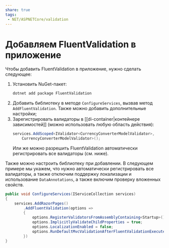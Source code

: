 ```yaml
---
share: true
tags:
 - NET/ASPNETCore/validation
---
```

# Добавляем FluentValidation в приложение
Чтобы добавить FluentValidation в приложение, нужно сделать следующее:
1. Установить NuGet-пакет:
	```bash
	dotnet add package FluentValidation
	```
2. Добавить библиотеку в методе `ConfigureServices`, вызвав метод `AddFluentValidation`. Также можно добавить дополнительные настройки;
3. Зарегистрировать валидаторы в [[di-container|контейнере зависимостей]] (можно использовать любую область действия):
	```csharp
	services.AddScoped<IValidator<CurrencyConverterModelValidator>,
		CurrencyConverterModelValidator>();
	```
	Или же можно разрешить FluentValidation автоматически регистрировать все валидаторы (см. ниже).
	
Также можно настроить библиотеку при добавлении. В следующем примере мы укажем, что нужно автоматически регистрировать все валидаторы, а также отключим поддержку локализации и использование `DataAnnotations`, а также включим проверку вложенных свойств.
```csharp
public void ConfigureServices(IServiceCollection services)
{
	services.AddRazorPages()
		.AddFluentValidation(options => 
		{
			options.RegisterValidatorsFromAssemblyContaining<Startup>();
			options.ImplicitlyValidateChildProperties = true;
			options.LocalizationEnabled = false;
			options.RunDefaultMvcValidationAfterFluentValidationExecutes = false;
		})
}
```